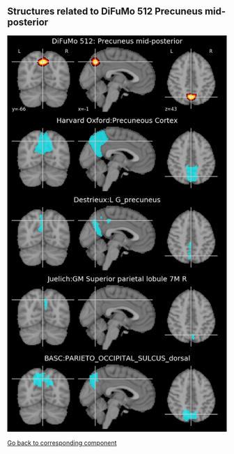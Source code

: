 


## Structures related to DiFuMo 512 Precuneus mid-posterior

![304](304.jpg "Structures related to DiFuMo 512 Precuneus mid-posterior")

[Go back to corresponding component](https://parietal-inria.github.io/DiFuMo/512/html/304.html)